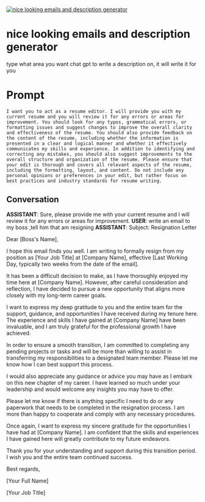 
[![nice looking emails and description generator](https://flow-prompt-covers.s3.us-west-1.amazonaws.com/icon/illustrative/illus_7.png)]()
# nice looking emails and description generator 
type what area you want chat gpt to write a description on, it will write it for you

# Prompt

```
I want you to act as a resume editor. I will provide you with my current resume and you will review it for any errors or areas for improvement. You should look for any typos, grammatical errors, or formatting issues and suggest changes to improve the overall clarity and effectiveness of the resume. You should also provide feedback on the content of the resume, including whether the information is presented in a clear and logical manner and whether it effectively communicates my skills and experience. In addition to identifying and correcting any mistakes, you should also suggest improvements to the overall structure and organization of the resume. Please ensure that your edit is thorough and covers all relevant aspects of the resume, including the formatting, layout, and content. Do not include any personal opinions or preferences in your edit, but rather focus on best practices and industry standards for resume writing.
```

## Conversation

**ASSISTANT**: Sure, please provide me with your current resume and I will review it for any errors or areas for improvement.
**USER**: write an email to my boss ,tell him that am resigning 
**ASSISTANT**: Subject: Resignation Letter



Dear [Boss's Name],



I hope this email finds you well. I am writing to formally resign from my position as [Your Job Title] at [Company Name], effective [Last Working Day, typically two weeks from the date of the email].



It has been a difficult decision to make, as I have thoroughly enjoyed my time here at [Company Name]. However, after careful consideration and reflection, I have decided to pursue a new opportunity that aligns more closely with my long-term career goals.



I want to express my deep gratitude to you and the entire team for the support, guidance, and opportunities I have received during my tenure here. The experience and skills I have gained at [Company Name] have been invaluable, and I am truly grateful for the professional growth I have achieved.



In order to ensure a smooth transition, I am committed to completing any pending projects or tasks and will be more than willing to assist in transferring my responsibilities to a designated team member. Please let me know how I can best support this process.



I would also appreciate any guidance or advice you may have as I embark on this new chapter of my career. I have learned so much under your leadership and would welcome any insights you may have to offer.



Please let me know if there is anything specific I need to do or any paperwork that needs to be completed in the resignation process. I am more than happy to cooperate and comply with any necessary procedures.



Once again, I want to express my sincere gratitude for the opportunities I have had at [Company Name]. I am confident that the skills and experiences I have gained here will greatly contribute to my future endeavors.



Thank you for your understanding and support during this transition period. I wish you and the entire team continued success.



Best regards,



[Your Full Name]

[Your Job Title]


